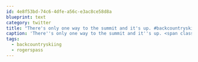 ```yaml
---
id: 4e8f53bd-74c6-4dfe-a56c-e3ac8ce58d8a
blueprint: text
category: twitter
title: "There's only one way to the summit and it's up. #backcountryskiing #rogerspass instagram.com/p/BPRTj8hBB9k/"
caption: 'There''s only one way to the summit and it''s up. <span class="hashtag hashtag_local">#<a href="http://tweettemp.darylchymko.ca/?tag=backcountryskiing">backcountryskiing</a> <span class="hashtag hashtag_local">#<a href="http://tweettemp.darylchymko.ca/?tag=rogerspass">rogerspass</a> <a href="https://www.instagram.com/p/BPRTj8hBB9k/" title="https://www.instagram.com/p/BPRTj8hBB9k/" class="link link_untco">instagram.com/p/BPRTj8hBB9k/</a>'
tags:
  - backcountryskiing
  - rogerspass
---
```

